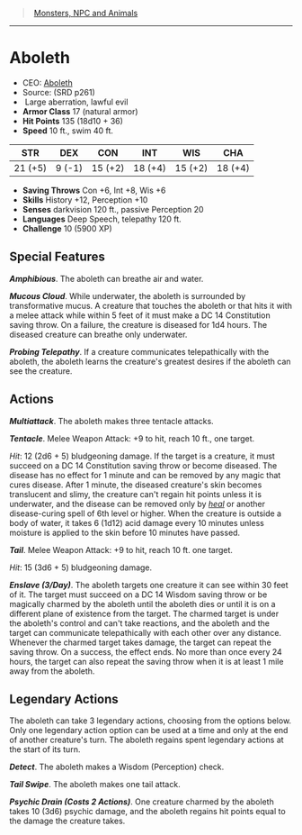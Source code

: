 ﻿---
!MonsterVO
Type: aberration
Size: Large
Alignment: lawful evil
ArmorClass: 17 (natural armor)
HitPoints: 135 (18d10 + 36)
Speed: 10 ft., swim 40 ft.
Strength: 21 (+5)
Dexterity: ' 9 (-1)'
Constitution: 15 (+2)
Intelligence: 18 (+4)
Wisdom: 15 (+2)
Charisma: 18 (+4)
SavingThrows: Con +6, Int +8, Wis +6
Skills: History +12, Perception +10
Senses: darkvision 120 ft., passive Perception 20
Languages: Deep Speech, telepathy 120 ft.
Challenge: 10 (5900 XP)
Id: monsters_vo.md#aboleth
ParentLink: monsters_vo.md#monsters-npc-and-animals
Name: Aboleth
ParentName: Monsters, NPC and Animals
NameLevel: 1
AltName: '[Aboleth](hd_monsters_aboleth.md)'
Source: (SRD p261)
Attributes: {}
---
> [Monsters, NPC and Animals](srd_monsters.md)

---

# Aboleth

- CEO: [Aboleth](hd_monsters_aboleth.md)
- Source: (SRD p261)
-  Large aberration, lawful evil
- **Armor Class** 17 (natural armor)
- **Hit Points** 135 (18d10 + 36)
- **Speed** 10 ft., swim 40 ft.

|STR|DEX|CON|INT|WIS|CHA|
|---|---|---|---|---|---|
|21 (+5)| 9 (-1)|15 (+2)|18 (+4)|15 (+2)|18 (+4)|

- **Saving Throws** Con +6, Int +8, Wis +6
- **Skills** History +12, Perception +10
- **Senses** darkvision 120 ft., passive Perception 20
- **Languages** Deep Speech, telepathy 120 ft.
- **Challenge** 10 (5900 XP)

## Special Features

**_Amphibious_**. The aboleth can breathe air and water.

**_Mucous Cloud_**. While underwater, the aboleth is surrounded by transformative mucus. A creature that touches the aboleth or that hits it with a melee attack while within 5 feet of it must make a DC 14 Constitution saving throw. On a failure, the creature is diseased for 1d4 hours. The diseased creature can breathe only underwater.

**_Probing Telepathy_**. If a creature communicates telepathically with the aboleth, the aboleth learns the creature's greatest desires if the aboleth can see the creature.

## Actions

**_Multiattack_**. The aboleth makes three tentacle attacks.

**_Tentacle_**. Melee Weapon Attack: +9 to hit, reach 10 ft., one target.

_Hit_: 12 (2d6 + 5) bludgeoning damage. If the target is a creature, it must succeed on a DC 14 Constitution saving throw or become diseased. The disease has no effect for 1 minute and can be removed by any magic that cures disease. After 1 minute, the diseased creature's skin becomes translucent and slimy, the creature can't regain hit points unless it is underwater, and the disease can be removed only by _[heal](srd_spells_heal.md)_ or another disease-curing spell of 6th level or higher. When the creature is outside a body of water, it takes 6 (1d12) acid damage every 10 minutes unless moisture is applied to the skin before 10 minutes have passed.

**_Tail_**. Melee Weapon Attack: +9 to hit, reach 10 ft. one target.

_Hit_: 15 (3d6 + 5) bludgeoning damage.

**_Enslave (3/Day)_**. The aboleth targets one creature it can see within 30 feet of it. The target must succeed on a DC 14 Wisdom saving throw or be magically charmed by the aboleth until the aboleth dies or until it is on a different plane of existence from the target. The charmed target is under the aboleth's control and can't take reactions, and the aboleth and the target can communicate telepathically with each other over any distance. Whenever the charmed target takes damage, the target can repeat the saving throw. On a success, the effect ends. No more than once every 24 hours, the target can also repeat the saving throw when it is at least 1 mile away from the aboleth.

## Legendary Actions

The aboleth can take 3 legendary actions, choosing from the options below. Only one legendary action option can be used at a time and only at the end of another creature's turn. The aboleth regains spent legendary actions at the start of its turn.

**_Detect_**. The aboleth makes a Wisdom (Perception) check.

**_Tail Swipe_**. The aboleth makes one tail attack.

**_Psychic Drain (Costs 2 Actions)_**. One creature charmed by the aboleth takes 10 (3d6) psychic damage, and the aboleth regains hit points equal to the damage the creature takes.

[Aboleth]: monsters_hd.md#aboleth
[Acolyte]: monsters_hd.md#acolyte
[Aigle]: monsters_hd.md#aigle
[Aigle géant]: monsters_hd.md#aigle-géant
[Androsphinx]: monsters_hd.md#androsphinx
[Ankheg]: monsters_hd.md#ankheg
[Araignée]: monsters_hd.md#araignée
[Araignée de phase]: monsters_hd.md#araignée-de-phase
[Araignée géante]: monsters_hd.md#araignée-géante
[Araignée-loup géante]: monsters_hd.md#araignée-loup-géante
[Arbre éveillé]: monsters_hd.md#arbre-éveillé
[Arbuste éveillé]: monsters_hd.md#arbuste-éveillé
[Archimage]: monsters_hd.md#archimage
[Armure animée]: monsters_hd.md#armure-animée
[Assassin]: monsters_hd.md#assassin
[Azer]: monsters_hd.md#azer
[Babouin]: monsters_hd.md#babouin
[Babélien]: monsters_hd.md#babélien
[Balor]: monsters_hd.md#balor
[Bandit]: monsters_hd.md#bandit
[Capitaine Bandit]: monsters_hd.md#capitaine-bandit
[Basilic]: monsters_hd.md#basilic
[Bec de hache]: monsters_hd.md#bec-de-hache
[Belette]: monsters_hd.md#belette
[Belette géante]: monsters_hd.md#belette-géante
[Berserker]: monsters_hd.md#berserker
[Blaireau]: monsters_hd.md#blaireau
[Blaireau géant]: monsters_hd.md#blaireau-géant
[Blême]: monsters_hd.md#blême
[Bulette]: monsters_hd.md#bulette
[Béhir]: monsters_hd.md#béhir
[Centaure]: monsters_hd.md#centaure
[Chacal]: monsters_hd.md#chacal
[Chameau]: monsters_hd.md#chameau
[Chat]: monsters_hd.md#chat
[Chauve-souris]: monsters_hd.md#chauve-souris
[Chauve-souris géante]: monsters_hd.md#chauve-souris-géante
[Cheval de guerre]: monsters_hd.md#cheval-de-guerre
[Cheval de selle]: monsters_hd.md#cheval-de-selle
[Cheval de trait]: monsters_hd.md#cheval-de-trait
[Chevalier]: monsters_hd.md#chevalier
[Chevreuil]: monsters_hd.md#chevreuil
[Chien du trépas]: monsters_hd.md#chien-du-trépas
[Chien esquiveur]: monsters_hd.md#chien-esquiveur
[Chimère]: monsters_hd.md#chimère
[Chouette]: monsters_hd.md#chouette
[Chouette géante]: monsters_hd.md#chouette-géante
[Chuul]: monsters_hd.md#chuul
[Chèvre]: monsters_hd.md#chèvre
[Chèvre géante]: monsters_hd.md#chèvre-géante
[Cockatrice]: monsters_hd.md#cockatrice
[Corbeau]: monsters_hd.md#corbeau
[Couatl]: monsters_hd.md#couatl
[Crabe]: monsters_hd.md#crabe
[Crabe géant]: monsters_hd.md#crabe-géant
[Crapaud géant]: monsters_hd.md#crapaud-géant
[Criard]: monsters_hd.md#criard
[Crocodile]: monsters_hd.md#crocodile
[Crocodile géant]: monsters_hd.md#crocodile-géant
[Cube gélatineux]: monsters_hd.md#cube-gélatineux
[Destrier noir]: monsters_hd.md#destrier-noir
[Diable barbelé]: monsters_hd.md#diable-barbelé
[Diable barbu]: monsters_hd.md#diable-barbu
[Diable cornu]: monsters_hd.md#diable-cornu
[Diable des chaînes]: monsters_hd.md#diable-des-chaînes
[Diable gelé]: monsters_hd.md#diable-gelé
[Diable osseux]: monsters_hd.md#diable-osseux
[Diablotin]: monsters_hd.md#diablotin
[Diantrefosse]: monsters_hd.md#diantrefosse
[Djinn]: monsters_hd.md#djinn
[Doppleganger]: monsters_hd.md#doppleganger
[Dragon blanc adulte]: monsters_hd.md#dragon-blanc-adulte
[Dragon blanc vénérable]: monsters_hd.md#dragon-blanc-vénérable
[Jeune dragon blanc]: monsters_hd.md#jeune-dragon-blanc
[Dragonnet blanc]: monsters_hd.md#dragonnet-blanc
[Dragon bleu adulte]: monsters_hd.md#dragon-bleu-adulte
[Dragon bleu vénérable]: monsters_hd.md#dragon-bleu-vénérable
[Jeune dragon bleu]: monsters_hd.md#jeune-dragon-bleu
[Dragonnet bleu]: monsters_hd.md#dragonnet-bleu
[Dragon d'airain adulte]: monsters_hd.md#dragon-dairain-adulte
[Dragon d'airain vénérable]: monsters_hd.md#dragon-dairain-vénérable
[Jeune dragon d'airain]: monsters_hd.md#jeune-dragon-dairain
[Dragonnet d'airain]: monsters_hd.md#dragonnet-dairain
[Dragon d'argent adulte]: monsters_hd.md#dragon-dargent-adulte
[Dragon d'argent vénérable]: monsters_hd.md#dragon-dargent-vénérable
[Jeune dragon d'argent]: monsters_hd.md#jeune-dragon-dargent
[Dragonnet d'argent]: monsters_hd.md#dragonnet-dargent
[Dragon d'or adulte]: monsters_hd.md#dragon-dor-adulte
[Dragon d'or vénérable]: monsters_hd.md#dragon-dor-vénérable
[Jeune dragon d'or]: monsters_hd.md#jeune-dragon-dor
[Dragonnet d'or]: monsters_hd.md#dragonnet-dor
[Dragon de bronze adulte]: monsters_hd.md#dragon-de-bronze-adulte
[Dragon de bronze vénérable]: monsters_hd.md#dragon-de-bronze-vénérable
[Jeune dragon de bronze]: monsters_hd.md#jeune-dragon-de-bronze
[Dragonnet de bronze]: monsters_hd.md#dragonnet-de-bronze
[Dragon de cuivre adulte]: monsters_hd.md#dragon-de-cuivre-adulte
[Dragon de cuivre vénérable]: monsters_hd.md#dragon-de-cuivre-vénérable
[Jeune dragon de cuivre]: monsters_hd.md#jeune-dragon-de-cuivre
[Dragonnet de cuivre]: monsters_hd.md#dragonnet-de-cuivre
[Dragon noir adulte]: monsters_hd.md#dragon-noir-adulte
[Dragon noir vénérable]: monsters_hd.md#dragon-noir-vénérable
[Jeune dragon noir]: monsters_hd.md#jeune-dragon-noir
[Dragonnet noir]: monsters_hd.md#dragonnet-noir
[Dragon rouge adulte]: monsters_hd.md#dragon-rouge-adulte
[Dragon rouge vénérable]: monsters_hd.md#dragon-rouge-vénérable
[Jeune dragon rouge]: monsters_hd.md#jeune-dragon-rouge
[Dragonnet rouge]: monsters_hd.md#dragonnet-rouge
[Dragon vert adulte]: monsters_hd.md#dragon-vert-adulte
[Dragon vert vénérable]: monsters_hd.md#dragon-vert-vénérable
[Jeune dragon vert]: monsters_hd.md#jeune-dragon-vert
[Dragonnet vert]: monsters_hd.md#dragonnet-vert
[Dragon-tortue]: monsters_hd.md#dragon-tortue
[Dretch]: monsters_hd.md#dretch
[Drider]: monsters_hd.md#drider
[Drow]: monsters_hd.md#drow
[Druide]: monsters_hd.md#druide
[Dryade]: monsters_hd.md#dryade
[Duergar]: monsters_hd.md#duergar
[Déva]: monsters_hd.md#déva
[Ecclésiastique]: monsters_hd.md#ecclésiastique
[Enlaceur]: monsters_hd.md#enlaceur
[Espion]: monsters_hd.md#espion
[Esprit follet]: monsters_hd.md#esprit-follet
[Ettercap]: monsters_hd.md#ettercap
[Ettin]: monsters_hd.md#ettin
[Fanatique de secte]: monsters_hd.md#fanatique-de-secte
[Fantôme]: monsters_hd.md#fantôme
[Faucon]: monsters_hd.md#faucon
[Faucon de sang]: monsters_hd.md#faucon-de-sang
[Feu follet]: monsters_hd.md#feu-follet
[Garde]: monsters_hd.md#garde
[Garde animé]: monsters_hd.md#garde-animé
[Gargouille]: monsters_hd.md#gargouille
[Gelée ocre]: monsters_hd.md#gelée-ocre
[Glabrezu]: monsters_hd.md#glabrezu
[Gladiateur]: monsters_hd.md#gladiateur
[Gnoll]: monsters_hd.md#gnoll
[Gnome des profondeurs (svirfneblin)]: monsters_hd.md#gnome-des-profondeurs-svirfneblin
[Gobelin]: monsters_hd.md#gobelin
[Gobelours]: monsters_hd.md#gobelours
[Golem d'argile]: monsters_hd.md#golem-dargile
[Golem de chair]: monsters_hd.md#golem-de-chair
[Golem de fer]: monsters_hd.md#golem-de-fer
[Golem de pierre]: monsters_hd.md#golem-de-pierre
[Gorgone]: monsters_hd.md#gorgone
[Goule]: monsters_hd.md#goule
[Grand singe]: monsters_hd.md#grand-singe
[Grenouille]: monsters_hd.md#grenouille
[Grenouille géante]: monsters_hd.md#grenouille-géante
[Grick]: monsters_hd.md#grick
[Griffon]: monsters_hd.md#griffon
[Guenaude aquatique]: monsters_hd.md#guenaude-aquatique
[Guenaude nocturne]: monsters_hd.md#guenaude-nocturne
[Guenaude verte]: monsters_hd.md#guenaude-verte
[Guerrier tribal]: monsters_hd.md#guerrier-tribal
[Guêpe géante]: monsters_hd.md#guêpe-géante
[Gynosphinx]: monsters_hd.md#gynosphinx
[Géant des collines]: monsters_hd.md#géant-des-collines
[Géant des nuages]: monsters_hd.md#géant-des-nuages
[Géant des pierres]: monsters_hd.md#géant-des-pierres
[Géant des tempêtes]: monsters_hd.md#géant-des-tempêtes
[Géant du feu]: monsters_hd.md#géant-du-feu
[Géant du givre]: monsters_hd.md#géant-du-givre
[Harpie]: monsters_hd.md#harpie
[Hezrou]: monsters_hd.md#hezrou
[Hibours]: monsters_hd.md#hibours
[Hippocampe]: monsters_hd.md#hippocampe
[Hippocampe géant]: monsters_hd.md#hippocampe-géant
[Hippogriffe]: monsters_hd.md#hippogriffe
[Hobgobelin]: monsters_hd.md#hobgobelin
[Homme-lézard]: monsters_hd.md#homme-lézard
[Homme-poisson]: monsters_hd.md#homme-poisson
[Homoncule]: monsters_hd.md#homoncule
[Hydre]: monsters_hd.md#hydre
[Hyène]: monsters_hd.md#hyène
[Hyène géante]: monsters_hd.md#hyène-géante
[Kobold]: monsters_hd.md#kobold
[Kraken]: monsters_hd.md#kraken
[Lamie]: monsters_hd.md#lamie
[Liche]: monsters_hd.md#liche
[Licorne]: monsters_hd.md#licorne
[Lion]: monsters_hd.md#lion
[Loup]: monsters_hd.md#loup
[Loup arctique]: monsters_hd.md#loup-arctique
[Loup sanguinaire]: monsters_hd.md#loup-sanguinaire
[Loup-garou]: monsters_hd.md#loup-garou
[Lémure]: monsters_hd.md#lémure
[Lézard]: monsters_hd.md#lézard
[Lézard géant]: monsters_hd.md#lézard-géant
[Mage]: monsters_hd.md#mage
[Magmatique]: monsters_hd.md#magmatique
[Malfrat]: monsters_hd.md#malfrat
[Mammouth]: monsters_hd.md#mammouth
[Mante obscure]: monsters_hd.md#mante-obscure
[Manteleur]: monsters_hd.md#manteleur
[Manticore]: monsters_hd.md#manticore
[Marilith]: monsters_hd.md#marilith
[Membre de secte]: monsters_hd.md#membre-de-secte
[Merrow]: monsters_hd.md#merrow
[Mille-pattes géant]: monsters_hd.md#mille-pattes-géant
[Mimique]: monsters_hd.md#mimique
[Minotaure]: monsters_hd.md#minotaure
[Moisissure violette]: monsters_hd.md#moisissure-violette
[Mastiff]: monsters_hd.md#mastiff
[Molosse infernal]: monsters_hd.md#molosse-infernal
[Momie]: monsters_hd.md#momie
[Momie auguste]: monsters_hd.md#momie-auguste
[Mule]: monsters_hd.md#mule
[Méduse]: monsters_hd.md#méduse
[Méphite de glace]: monsters_hd.md#méphite-de-glace
[Méphite de magma]: monsters_hd.md#méphite-de-magma
[Méphite de poussière]: monsters_hd.md#méphite-de-poussière
[Méphite de vapeur]: monsters_hd.md#méphite-de-vapeur
[Naga corrupteur]: monsters_hd.md#naga-corrupteur
[Naga gardien]: monsters_hd.md#naga-gardien
[Nalfeshnie]: monsters_hd.md#nalfeshnie
[Noble]: monsters_hd.md#noble
[Nuée d'insectes]: monsters_hd.md#nuée-dinsectes
[Nuée de chauve-souris]: monsters_hd.md#nuée-de-chauve-souris
[Nuée de corbeaux]: monsters_hd.md#nuée-de-corbeaux
[Nuée de piranhas]: monsters_hd.md#nuée-de-piranhas
[Nuée de rats]: monsters_hd.md#nuée-de-rats
[Nuée de serpents venimeux]: monsters_hd.md#nuée-de-serpents-venimeux
[Nécrophage]: monsters_hd.md#nécrophage
[Ogre]: monsters_hd.md#ogre
[Ombre]: monsters_hd.md#ombre
[Oni]: monsters_hd.md#oni
[Orc]: monsters_hd.md#orc
[Otyugh]: monsters_hd.md#otyugh
[Ours brun]: monsters_hd.md#ours-brun
[Ours noir]: monsters_hd.md#ours-noir
[Ours polaire]: monsters_hd.md#ours-polaire
[Ours-garou]: monsters_hd.md#ours-garou
[Oxydeur]: monsters_hd.md#oxydeur
[Panthère]: monsters_hd.md#panthère
[Pieuvre]: monsters_hd.md#pieuvre
[Pieuvre géante]: monsters_hd.md#pieuvre-géante
[Piranha]: monsters_hd.md#piranha
[Planétar]: monsters_hd.md#planétar
[Plésiosaure]: monsters_hd.md#plésiosaure
[Poney]: monsters_hd.md#poney
[Pouding noir]: monsters_hd.md#pouding-noir
[Pseudodragon]: monsters_hd.md#pseudodragon
[Punaise de feu géante]: monsters_hd.md#punaise-de-feu-géante
[Pégase]: monsters_hd.md#pégase
[Quasit]: monsters_hd.md#quasit
[Rakshasa]: monsters_hd.md#rakshasa
[Rat]: monsters_hd.md#rat
[Rat géant]: monsters_hd.md#rat-géant
[Rat-garou]: monsters_hd.md#rat-garou
[Requin de récif]: monsters_hd.md#requin-de-récif
[Requin géant]: monsters_hd.md#requin-géant
[Requin chasseur]: monsters_hd.md#requin-chasseur
[Rhinocéros]: monsters_hd.md#rhinocéros
[Roc]: monsters_hd.md#roc
[Roturier]: monsters_hd.md#roturier
[Remorhaz]: monsters_hd.md#remorhaz
[Sahuagin]: monsters_hd.md#sahuagin
[Salamandre]: monsters_hd.md#salamandre
[Sanglier]: monsters_hd.md#sanglier
[Sanglier géant]: monsters_hd.md#sanglier-géant
[Sanglier-garou]: monsters_hd.md#sanglier-garou
[Satyre]: monsters_hd.md#satyre
[Scorpion]: monsters_hd.md#scorpion
[Scorpion géant]: monsters_hd.md#scorpion-géant
[Serpent constricteur]: monsters_hd.md#serpent-constricteur
[Serpent constricteur géant]: monsters_hd.md#serpent-constricteur-géant
[Serpent venimeux]: monsters_hd.md#serpent-venimeux
[Serpent venimeux géant]: monsters_hd.md#serpent-venimeux-géant
[Serpent volant]: monsters_hd.md#serpent-volant
[Singe géant]: monsters_hd.md#singe-géant
[Solar]: monsters_hd.md#solar
[Spectre]: monsters_hd.md#spectre
[Squelette]: monsters_hd.md#squelette
[Squelette cheval de guerre]: monsters_hd.md#squelette-cheval-de-guerre
[Squelette minotaure]: monsters_hd.md#squelette-minotaure
[Strige]: monsters_hd.md#strige
[Succube/Incube]: monsters_hd.md#succubeincube
[Sylvanien]: monsters_hd.md#sylvanien
[Tapis étrangleur]: monsters_hd.md#tapis-étrangleur
[Tarasque]: monsters_hd.md#tarasque
[Tertre errant]: monsters_hd.md#tertre-errant
[Tigre]: monsters_hd.md#tigre
[Tigre à dents de sabre]: monsters_hd.md#tigre-à-dents-de-sabre
[Tigre-garou]: monsters_hd.md#tigre-garou
[Torve]: monsters_hd.md#torve
[Traqueur invisible]: monsters_hd.md#traqueur-invisible
[Tricératops]: monsters_hd.md#tricératops
[Troll]: monsters_hd.md#troll
[Tyrannosaure]: monsters_hd.md#tyrannosaure
[Vampire]: monsters_hd.md#vampire
[Vampirien]: monsters_hd.md#vampirien
[Vase grise]: monsters_hd.md#vase-grise
[Vautour]: monsters_hd.md#vautour
[Vautour géant]: monsters_hd.md#vautour-géant
[Ver pourpre]: monsters_hd.md#ver-pourpre
[Vouivre]: monsters_hd.md#vouivre
[Vrock]: monsters_hd.md#vrock
[Vétéran]: monsters_hd.md#vétéran
[Worg]: monsters_hd.md#worg
[Xorn]: monsters_hd.md#xorn
[Zombi]: monsters_hd.md#zombi
[Zombi ogre]: monsters_hd.md#zombi-ogre
[Âme en peine]: monsters_hd.md#Âme-en-peine
[Éclaireur]: monsters_hd.md#Éclaireur
[Éfrit]: monsters_hd.md#Éfrit
[Élan]: monsters_hd.md#Élan
[Élan géant]: monsters_hd.md#Élan-géant
[Élémentaire de l'air]: monsters_hd.md#Élémentaire-de-lair
[Élémentaire de l'eau]: monsters_hd.md#Élémentaire-de-leau
[Élémentaire de la terre]: monsters_hd.md#Élémentaire-de-la-terre
[Élémentaire du feu]: monsters_hd.md#Élémentaire-du-feu
[Éléphant]: monsters_hd.md#Éléphant
[Épaulard]: monsters_hd.md#Épaulard
[Épée volante]: monsters_hd.md#Épée-volante
[Érinye]: monsters_hd.md#Érinye
[animal messenger]: spells_vo.md#animal-messenger
[animate dead]: spells_vo.md#animate-dead
[antimagic field]: spells_vo.md#antimagic-field
[banishment]: spells_vo.md#banishment
[barkskin]: spells_vo.md#barkskin
[bestow curse]: spells_vo.md#bestow-curse
[blade barrier]: spells_vo.md#blade-barrier
[bless]: spells_vo.md#bless
[blight]: spells_vo.md#blight
[blindness/deafness]: spells_vo.md#blindnessdeafness
[blur]: spells_vo.md#blur
[calm emotions]: spells_vo.md#calm-emotions
[charm person]: spells_vo.md#charm-person
[clairvoyance]: spells_vo.md#clairvoyance
[cloudkill]: spells_vo.md#cloudkill
[command]: spells_vo.md#command
[commune]: spells_vo.md#commune
[cone of cold]: spells_vo.md#cone-of-cold
[confusion]: spells_vo.md#confusion
[conjure elemental]: spells_vo.md#conjure-elemental
[contagion]: spells_vo.md#contagion
[control weather]: spells_vo.md#control-weather
[counterspell]: spells_vo.md#counterspell
[create food and water]: spells_vo.md#create-food-and-water
[creation]: spells_vo.md#creation
[cure wounds]: spells_vo.md#cure-wounds
[dancing lights]: spells_vo.md#dancing-lights
[darkness]: spells_vo.md#darkness
[detect evil and good]: spells_vo.md#detect-evil-and-good
[detect magic]: spells_vo.md#detect-magic
[detect thoughts]: spells_vo.md#detect-thoughts
[dimension door]: spells_vo.md#dimension-door
[disguise self]: spells_vo.md#disguise-self
[disintegrate]: spells_vo.md#disintegrate
[dispel evil and good]: spells_vo.md#dispel-evil-and-good
[dispel magic]: spells_vo.md#dispel-magic
[divination]: spells_vo.md#divination
[dominate monster]: spells_vo.md#dominate-monster
[dominate person]: spells_vo.md#dominate-person
[dream]: spells_vo.md#dream
[druidcraft]: spells_vo.md#druidcraft
[enlarge/reduce]: spells_vo.md#enlargereduce
[entangle]: spells_vo.md#entangle
[faerie fire]: spells_vo.md#faerie-fire
[feather fall]: spells_vo.md#feather-fall
[finger of death]: spells_vo.md#finger-of-death
[fire bolt]: spells_vo.md#fire-bolt
[fire shield]: spells_vo.md#fire-shield
[fireball]: spells_vo.md#fireball
[flame strike]: spells_vo.md#flame-strike
[flaming sphere]: spells_vo.md#flaming-sphere
[fly]: spells_vo.md#fly
[fog cloud]: spells_vo.md#fog-cloud
[freedom of movement]: spells_vo.md#freedom-of-movement
[gaseous form]: spells_vo.md#gaseous-form
[geas]: spells_vo.md#geas
[globe of invulnerability]: spells_vo.md#globe-of-invulnerability
[goodberry]: spells_vo.md#goodberry
[greater invisibility]: spells_vo.md#greater-invisibility
[greater restoration]: spells_vo.md#greater-restoration
[guardian of faith]: spells_vo.md#guardian-of-faith
[guiding bolt]: spells_vo.md#guiding-bolt
[harm]: spells_vo.md#harm
[heal]: spells_vo.md#heal
[heat metal]: spells_vo.md#heat-metal
[heroes' feast]: spells_vo.md#heroes-feast
[hold monster]: spells_vo.md#hold-monster
[hold person]: spells_vo.md#hold-person
[ice storm]: spells_vo.md#ice-storm
[identify]: spells_vo.md#identify
[inflict wounds]: spells_vo.md#inflict-wounds
[insect plague]: spells_vo.md#insect-plague
[invisibility]: spells_vo.md#invisibility
[legend lore]: spells_vo.md#legend-lore
[lesser restoration]: spells_vo.md#lesser-restoration
[levitate]: spells_vo.md#levitate
[light]: spells_vo.md#light
[lightning bolt]: spells_vo.md#lightning-bolt
[locate object]: spells_vo.md#locate-object
[longstrider]: spells_vo.md#longstrider
[mage armor]: spells_vo.md#mage-armor
[mage hand]: spells_vo.md#mage-hand
[magic missile]: spells_vo.md#magic-missile
[major image]: spells_vo.md#major-image
[Melf's acid arrow]: spells_vo.md#melfs-acid-arrow
[mending]: spells_vo.md#mending
[mind blank]: spells_vo.md#mind-blank
[minor illusion]: spells_vo.md#minor-illusion
[mirror image]: spells_vo.md#mirror-image
[misty step]: spells_vo.md#misty-step
[nondetection]: spells_vo.md#nondetection
[pass without trace]: spells_vo.md#pass-without-trace
[plane shift]: spells_vo.md#plane-shift
[power word kill]: spells_vo.md#power-word-kill
[power word stun]: spells_vo.md#power-word-stun
[prestidigitation]: spells_vo.md#prestidigitation
[produce flame]: spells_vo.md#produce-flame
[protection from evil and good]: spells_vo.md#protection-from-evil-and-good
[protection from poison]: spells_vo.md#protection-from-poison
[raise dead]: spells_vo.md#raise-dead
[ray of enfeeblement]: spells_vo.md#ray-of-enfeeblement
[ray of frost]: spells_vo.md#ray-of-frost
[remove curse]: spells_vo.md#remove-curse
[resurrection]: spells_vo.md#resurrection
[sacred flame]: spells_vo.md#sacred-flame
[sanctuary]: spells_vo.md#sanctuary
[scrying]: spells_vo.md#scrying
[shield of faith]: spells_vo.md#shield-of-faith
[shield]: spells_vo.md#shield
[shillelagh]: spells_vo.md#shillelagh
[shocking grasp]: spells_vo.md#shocking-grasp
[silence]: spells_vo.md#silence
[sleep]: spells_vo.md#sleep
[spare the dying]: spells_vo.md#spare-the-dying
[speak with animals]: spells_vo.md#speak-with-animals
[spirit guardians]: spells_vo.md#spirit-guardians
[spiritual weapon]: spells_vo.md#spiritual-weapon
[stoneskin]: spells_vo.md#stoneskin
[suggestion]: spells_vo.md#suggestion
[telekinesis]: spells_vo.md#telekinesis
[teleport]: spells_vo.md#teleport
[thaumaturgy]: spells_vo.md#thaumaturgy
[thunderwave]: spells_vo.md#thunderwave
[time stop]: spells_vo.md#time-stop
[tongues]: spells_vo.md#tongues
[true seeing]: spells_vo.md#true-seeing
[vicious mockery]: spells_vo.md#vicious-mockery
[wall of fire]: spells_vo.md#wall-of-fire
[wall of force]: spells_vo.md#wall-of-force
[water breathing]: spells_vo.md#water-breathing
[wind walk]: spells_vo.md#wind-walk
[wish]: spells_vo.md#wish
[zone of truth]: spells_vo.md#zone-of-truth
[MonstersVO]: #
[MonsterVO]: #
